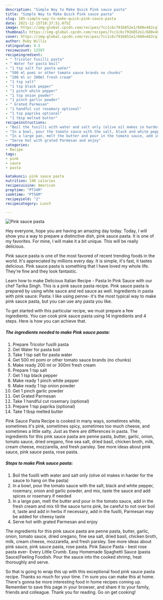 ```yaml
---
description: "Simple Way to Make Quick Pink sauce pasta"
title: "Simple Way to Make Quick Pink sauce pasta"
slug: 105-simple-way-to-make-quick-pink-sauce-pasta
date: 2021-12-15T18:37:51.075Z
image: https://img-global.cpcdn.com/recipes/7cc1c6c791b852e1/680x482cq70/pink-sauce-pasta-recipe-main-photo.jpg
thumbnail: https://img-global.cpcdn.com/recipes/7cc1c6c791b852e1/680x482cq70/pink-sauce-pasta-recipe-main-photo.jpg
cover: https://img-global.cpcdn.com/recipes/7cc1c6c791b852e1/680x482cq70/pink-sauce-pasta-recipe-main-photo.jpg
author: Ruby Willis
ratingvalue: 4.5
reviewcount: 12597
recipeingredient:
- " Tricolor fusilli pasta"
- " Water for pasta boil"
- "1 tsp salt for pasta water"
- "500 ml pomi or other tomato sauce brands no chunks"
- "200 ml or 300ml fresh cream"
- "1 tsp salt"
- "1 tsp black pepper"
- "1 pinch white pepper"
- "1 tsp onion powder"
- "1 pinch garlic powder"
- " Grated Parmesan"
- "1 handful cut rosemary optional"
- "1 tsp paprika optional"
- "1 tbsp melted butter"
recipeinstructions:
- "Boil the fusilli with water and salt only (olive oil makes in harder for the sauce to hang on the pasta)"
- "In a bowl, pour the tomato sauce with the salt, black and white pepper, rosemary, onion and garlic powder, and mix, taste the sauce and add spices or rosemary if needed"
- "In a large pan, melt the butter and pour in the tomato sauce, add in the fresh cream and mix till the sauce turns pink, be careful to not over boil it, taste and add in herbs if necessary, add in the fusilli, Parmesan may be added for cheesy taste"
- "Serve hot with grated Parmesan and enjoy"
categories:
- Recipe
tags:
- pink
- sauce
- pasta

katakunci: pink sauce pasta 
nutrition: 190 calories
recipecuisine: American
preptime: "PT34M"
cooktime: "PT56M"
recipeyield: "2"
recipecategory: Lunch

---
```



![Pink sauce pasta](https://img-global.cpcdn.com/recipes/7cc1c6c791b852e1/680x482cq70/pink-sauce-pasta-recipe-main-photo.jpg)

Hey everyone, hope you are having an amazing day today. Today, I will show you a way to prepare a distinctive dish, pink sauce pasta. It is one of my favorites. For mine, I will make it a bit unique. This will be really delicious.

Pink sauce pasta is one of the most favored of recent trending foods in the world. It's appreciated by millions every day. It is simple, it's fast, it tastes delicious. Pink sauce pasta is something that I have loved my whole life. They're fine and they look fantastic.

Learn how to make Delicious Italian Recipe - Pasta In Pink Sauce with our chef Tarika Singh. This is a pink sauce pasta recipe. Pink sauce pasta is prepared by using white sauce and red sauce as well. Ingredients in pasta with pink sauce: Pasta: I like using penne- it&#39;s the most typical way to make pink sauce pasta, but you can use any pasta you like.


To get started with this particular recipe, we must prepare a few ingredients. You can cook pink sauce pasta using 14 ingredients and 4 steps. Here is how you can achieve that.

<!--inarticleads1-->

##### The ingredients needed to make Pink sauce pasta:

1. Prepare  Tricolor fusilli pasta
1. Get  Water for pasta boil
1. Take 1 tsp salt for pasta water
1. Get 500 ml pomi or other tomato sauce brands (no chunks)
1. Make ready 200 ml or 300ml fresh cream
1. Prepare 1 tsp salt
1. Get 1 tsp black pepper
1. Make ready 1 pinch white pepper
1. Make ready 1 tsp onion powder
1. Get 1 pinch garlic powder
1. Get  Grated Parmesan
1. Take 1 handful cut rosemary (optional)
1. Prepare 1 tsp paprika (optional)
1. Take 1 tbsp melted butter


Pink Sauce Pasta Recipe is cooked in many ways, sometimes white, sometimes it&#39;s pink, sometimes spicy, sometimes too much cheese, and sometimes a little salty. Just as there are differences in pasta. The ingredients for this pink sauce pasta are penne pasta, butter, garlic, onion, tomato sauce, dried oregano, fine sea salt, dried basil, chicken broth, milk, cream cheese, mozzarella, and fresh parsley. See more ideas about pink sauce, pink sauce pasta, rose pasta. 

<!--inarticleads2-->

##### Steps to make Pink sauce pasta:

1. Boil the fusilli with water and salt only (olive oil makes in harder for the sauce to hang on the pasta)
1. In a bowl, pour the tomato sauce with the salt, black and white pepper, rosemary, onion and garlic powder, and mix, taste the sauce and add spices or rosemary if needed
1. In a large pan, melt the butter and pour in the tomato sauce, add in the fresh cream and mix till the sauce turns pink, be careful to not over boil it, taste and add in herbs if necessary, add in the fusilli, Parmesan may be added for cheesy taste
1. Serve hot with grated Parmesan and enjoy


The ingredients for this pink sauce pasta are penne pasta, butter, garlic, onion, tomato sauce, dried oregano, fine sea salt, dried basil, chicken broth, milk, cream cheese, mozzarella, and fresh parsley. See more ideas about pink sauce, pink sauce pasta, rose pasta. Pink Sauce Pasta - best rose pasta ever- Every Little Crumb. Easy Homemade Spaghetti Sauce (pasta Sauce)Feeling Foodish. Pour the sauce into the cooked shrimp, heat thoroughly and serve. 

So that is going to wrap this up with this exceptional food pink sauce pasta recipe. Thanks so much for your time. I'm sure you can make this at home. There's gonna be more interesting food in home recipes coming up. Remember to save this page in your browser, and share it to your family, friends and colleague. Thank you for reading. Go on get cooking!
